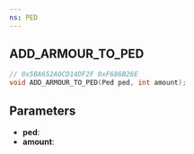 ```yaml
---
ns: PED
---
```

## ADD_ARMOUR_TO_PED

```c
// 0x5BA652A0CD14DF2F 0xF686B26E
void ADD_ARMOUR_TO_PED(Ped ped, int amount);
```

## Parameters
* **ped**:
* **amount**:
